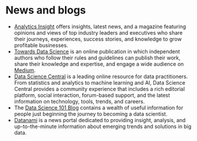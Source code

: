 # News and blogs

- [Analytics Insight](https://www.analyticsinsight.net/) offers insights, latest news, and a magazine featuring opinions and
views of top industry leaders and executives who share their journeys,
experiences, success stories, and knowledge to grow profitable
businesses.
- [Towards Data Science](https://towardsdatascience.com/) is an online publication in which independent authors who follow their
rules and guidelines can publish their work, share their knowledge and
expertise, and engage a wide audience on [Medium](https://medium.com/).
- [Data Science Central](https://www.datasciencecentral.com/) is a leading online resource for data practitioners. From statistics
and analytics to machine learning and AI, Data Science Central provides a community experience that includes a rich editorial platform, social
interaction, forum-based support, and the latest information on
technology, tools, trends, and careers.
- The [Data Science 101 Blog](https://ryanswanstrom.com/datascience101/) contains a wealth of useful information for people just beginning the journey to becoming a data scientist.
- [Datanami](https://www.datanami.com/) is a news portal dedicated to providing insight, analysis, and
up-to-the-minute information about emerging trends and solutions in big
data.